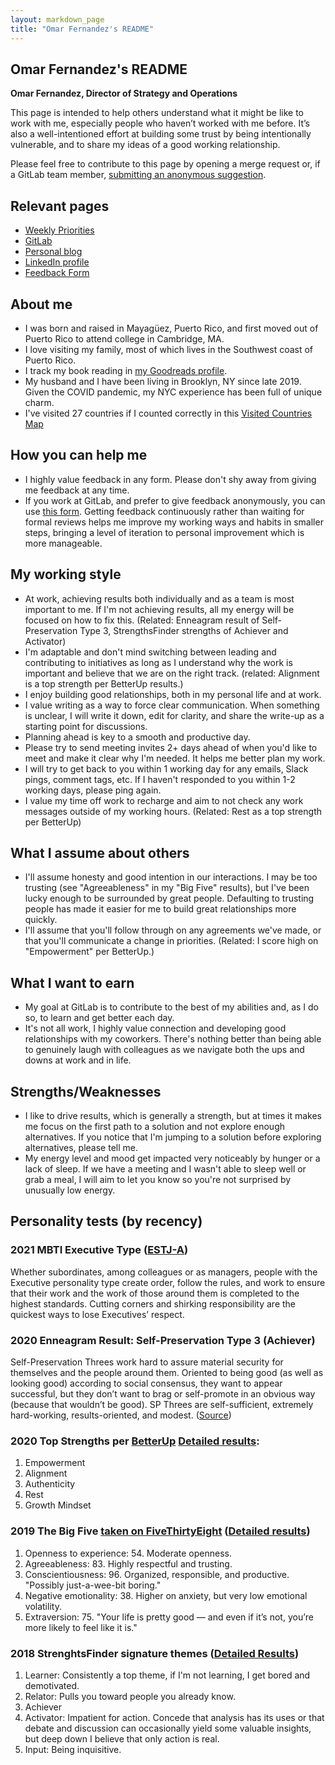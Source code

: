 ```yaml
---
layout: markdown_page
title: "Omar Fernandez's README"
---
```


<!-- This template will help you build out your very own GitLab README, a great tool for transparently letting others know what it's like to work with you, and how you prefer to be communicated with. Each section is optional. You can remove those you aren't comfortable filling out, and add sections that are germane to you. -->

## Omar Fernandez's README

**Omar Fernandez, Director of Strategy and Operations**

This page is intended to help others understand what it might be like to work with me, especially people who haven’t worked with me before. It’s also a well-intentioned effort at building some trust by being intentionally vulnerable, and to share my ideas of a good working relationship.

Please feel free to contribute to this page by opening a merge request or, if a GitLab team member, [submitting an anonymous suggestion](https://docs.google.com/forms/d/e/1FAIpQLSfLDiGotjcQsbM-jH9vVTH1lVWKjZgwj3raZ8gcUiFN3LwuaQ/viewform).

## Relevant pages

* [Weekly Priorities](/handbook/ceo/chief-of-staff-team/readmes/ofernandez2/priorities/)
* [GitLab](https://gitlab.com/ofernandez2)
* [Personal blog](https://omareduardo.com/)
* [LinkedIn profile](https://www.linkedin.com/in/omareduardo/)
* [Feedback Form](https://docs.google.com/forms/d/e/1FAIpQLSfLDiGotjcQsbM-jH9vVTH1lVWKjZgwj3raZ8gcUiFN3LwuaQ/viewform)

## About me

* I was born and raised in Mayagüez, Puerto Rico, and first moved out of Puerto Rico to attend college in Cambridge, MA.
* I love visiting my family, most of which lives in the Southwest coast of Puerto Rico.
* I track my book reading in [my Goodreads profile](https://www.goodreads.com/user/show/132507049-omar-fern-ndez).
* My husband and I have been living in Brooklyn, NY since late 2019. Given the COVID pandemic, my NYC experience has been full of unique charm.
* I've visited 27 countries if I counted correctly in this [Visited Countries Map](https://www.amcharts.com/visited_countries/#AT,CZ,FR,HU,IS,IT,NL,ES,SE,GB,CA,DO,MX,PR,US,CO,PE,MA,CN,HK,IN,JP,PH,KR,TW,TH,VN)

## How you can help me

* I highly value feedback in any form. Please don't shy away from giving me feedback at any time.
* If you work at GitLab, and prefer to give feedback anonymously, you can use [this form](https://docs.google.com/forms/d/e/1FAIpQLSfLDiGotjcQsbM-jH9vVTH1lVWKjZgwj3raZ8gcUiFN3LwuaQ/viewform). Getting feedback continuously rather than waiting for formal reviews helps me improve my working ways and habits in smaller steps, bringing a level of iteration to personal improvement which is more manageable.

## My working style

* At work, achieving results both individually and as a team is most important to me. If I'm not achieving results, all my energy will be focused on how to fix this. (Related: Enneagram result of Self-Preservation Type 3, StrengthsFinder strengths of Achiever and Activator)
* I'm adaptable and don't mind switching between leading and contributing to initiatives as long as I understand why the work is important and believe that we are on the right track. (related: Alignment is a top strength per BetterUp results.)
* I enjoy building good relationships, both in my personal life and at work.
* I value writing as a way to force clear communication. When something is unclear, I will write it down, edit for clarity, and share the write-up as a starting point for discussions.
* Planning ahead is key to a smooth and productive day.
* Please try to send meeting invites 2+ days ahead of when you'd like to meet and make it clear why I'm needed. It helps me better plan my work.
* I will try to get back to you within 1 working day for any emails, Slack pings, comment tags, etc. If I haven't responded to you within 1-2 working days, please ping again.
* I value my time off work to recharge and aim to not check any work messages outside of my working hours. (Related: Rest as a top strength per BetterUp)

## What I assume about others

* I'll assume honesty and good intention in our interactions. I may be too trusting (see "Agreeableness" in my "Big Five" results), but I've been lucky enough to be surrounded by great people. Defaulting to trusting people has made it easier for me to build great relationships more quickly.
* I'll assume that you'll follow through on any agreements we've made, or that you'll communicate a change in priorities. (Related: I score high on "Empowerment" per BetterUp.)

## What I want to earn

* My goal at GitLab is to contribute to the best of my abilities and, as I do so, to learn and get better each day.
* It's not all work, I highly value connection and developing good relationships with my coworkers. There's nothing better than being able to genuinely laugh with colleagues as we navigate both the ups and downs at work and in life.

## Strengths/Weaknesses

* I like to drive results, which is generally a strength, but at times it makes me focus on the first path to a solution and not explore enough alternatives. If you notice that I'm jumping to a solution before exploring alternatives, please tell me.
* My energy level and mood get impacted very noticeably by hunger or a lack of sleep. If we have a meeting and I wasn't able to sleep well or grab a meal, I will aim to let you know so you're not surprised by unusually low energy.

## Personality tests (by recency)

### 2021 MBTI Executive Type ([ESTJ-A](https://www.16personalities.com/estj-personality))

Whether subordinates, among colleagues or as managers, people with the Executive personality type create order, follow the rules, and work to ensure that their work and the work of those around them is completed to the highest standards. Cutting corners and shirking responsibility are the quickest ways to lose Executives’ respect.

### 2020 Enneagram Result: Self-Preservation Type 3 (Achiever)

Self-Preservation Threes work hard to assure material security for themselves and the people around them. Oriented to being good (as well as looking good) according to social consensus, they want to appear successful, but they don’t want to brag or self-promote in an obvious way (because that wouldn’t be good). SP Threes are self-sufficient, extremely hard-working, results-oriented, and modest. ([Source](https://www.beatricechestnut.com/2017/08/instinctual-subtype-dimension-enneagram))

### 2020 Top Strengths per [BetterUp](https://www.betterup.com/) [Detailed results](https://drive.google.com/file/d/1wguZu-WSoX8Zeryt3NF2WnyWfpVlpT76/view?usp=sharing):

1. Empowerment
1. Alignment
1. Authenticity
1. Rest
1. Growth Mindset

### 2019 The Big Five [taken on FiveThirtyEight](https://fivethirtyeight.com/features/most-personality-quizzes-are-junk-science-i-found-one-that-isnt/) ([Detailed results](https://docs.google.com/document/d/1nnojW05aJF2_6afUta2Cvv8Hc3UAbv2yfvybDouRqEM/edit#))

1. Openness to experience: 54. Moderate openness.
1. Agreeableness: 83. Highly respectful and trusting.
1. Conscientiousness: 96. Organized, responsible, and productive. "Possibly just-a-wee-bit boring."
1. Negative emotionality: 38. Higher on anxiety, but very low emotional volatility.
1. Extraversion: 75. "Your life is pretty good — and even if it’s not, you’re more likely to feel like it is."

### 2018 StrenghtsFinder signature themes ([Detailed Results](https://drive.google.com/drive/folders/1UE5IiGfrTxXDKR8NwowD7ICcn_r5xxf_))

1. Learner: Consistently a top theme, if I'm not learning, I get bored and demotivated.
1. Relator: Pulls you toward people you already know.
1. Achiever
1. Activator: Impatient for action. Concede that analysis has its uses or that debate and discussion can occasionally yield some valuable insights, but deep down I believe that only action is real.
1. Input: Being inquisitive.
